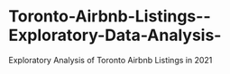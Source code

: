 # Toronto-Airbnb-Listings--Exploratory-Data-Analysis-
Exploratory Analysis of Toronto Airbnb Listings in 2021
